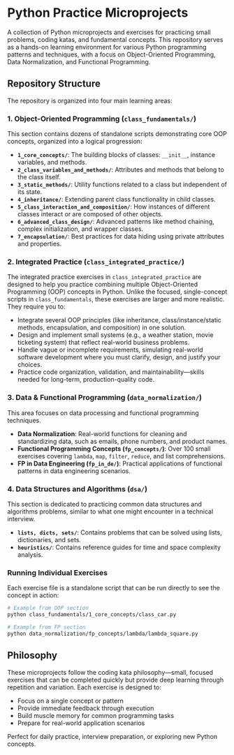 # Python Practice Microprojects

A collection of Python microprojects and exercises for practicing small problems, coding katas, and fundamental concepts. This repository serves as a hands-on learning environment for various Python programming patterns and techniques, with a focus on Object-Oriented Programming, Data Normalization, and Functional Programming.

## Repository Structure

The repository is organized into four main learning areas:

### 1. Object-Oriented Programming (`class_fundamentals/`)
This section contains dozens of standalone scripts demonstrating core OOP concepts, organized into a logical progression:
- **`1_core_concepts/`**: The building blocks of classes: `__init__`, instance variables, and methods.
- **`2_class_variables_and_methods/`**: Attributes and methods that belong to the class itself.
- **`3_static_methods/`**: Utility functions related to a class but independent of its state.
- **`4_inheritance/`**: Extending parent class functionality in child classes.
- **`5_class_interaction_and_composition/`**: How instances of different classes interact or are composed of other objects.
- **`6_advanced_class_design/`**: Advanced patterns like method chaining, complex initialization, and wrapper classes.
- **`7_encapsulation/`**: Best practices for data hiding using private attributes and properties.

### 2. Integrated Practice (`class_integrated_practice/`)
The integrated practice exercises in `class_integrated_practice` are designed to help you practice combining multiple Object-Oriented Programming (OOP) concepts in Python. Unlike the focused, single-concept scripts in `class_fundamentals`, these exercises are larger and more realistic. They require you to:

- Integrate several OOP principles (like inheritance, class/instance/static methods, encapsulation, and composition) in one solution.
- Design and implement small systems (e.g., a weather station, movie ticketing system) that reflect real-world business problems.
- Handle vague or incomplete requirements, simulating real-world software development where you must clarify, design, and justify your choices.
- Practice code organization, validation, and maintainability—skills needed for long-term, production-quality code.

### 3. Data & Functional Programming (`data_normalization/`)
This area focuses on data processing and functional programming techniques.
- **Data Normalization**: Real-world functions for cleaning and standardizing data, such as emails, phone numbers, and product names.
- **Functional Programming Concepts (`fp_concepts/`)**: Over 100 small exercises covering `lambda`, `map`, `filter`, `reduce`, and list comprehensions.
- **FP in Data Engineering (`fp_in_de/`)**: Practical applications of functional patterns in data engineering scenarios.


### 4. Data Structures and Algorithms (`dsa/`)
This section is dedicated to practicing common data structures and algorithms problems, similar to what one might encounter in a technical interview.
- **`lists, dicts, sets/`**: Contains problems that can be solved using lists, dictionaries, and sets.
- **`heuristics/`**: Contains reference guides for time and space complexity analysis.

### Running Individual Exercises
Each exercise file is a standalone script that can be run directly to see the concept in action:
```bash
# Example from OOP section
python class_fundamentals/1_core_concepts/class_car.py

# Example from FP section
python data_normalization/fp_concepts/lambda/lambda_square.py
```

## Philosophy

These microprojects follow the coding kata philosophy—small, focused exercises that can be completed quickly but provide deep learning through repetition and variation. Each exercise is designed to:
- Focus on a single concept or pattern
- Provide immediate feedback through execution
- Build muscle memory for common programming tasks
- Prepare for real-world application scenarios

Perfect for daily practice, interview preparation, or exploring new Python concepts.
